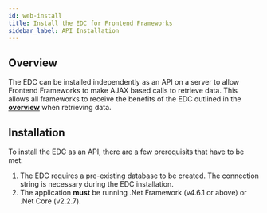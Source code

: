 ```yaml
---
id: web-install
title: Install the EDC for Frontend Frameworks
sidebar_label: API Installation
---
```


## Overview

The EDC can be installed independently as an API on a server to allow Frontend Frameworks to make AJAX based calls to retrieve data. This allows all frameworks to receive the benefits of the EDC outlined in the **[overview](overview.md)** when retrieving data.

## Installation

To install the EDC as an API, there are a few prerequisits that have to be met:
1. The EDC requires a pre-existing database to be created. The connection string is necessary during the EDC installation.
2. The application **must** be running .Net Framework (v4.6.1 or above) or .Net Core (v2.2.7).